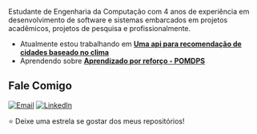 Estudante de Engenharia da Computação com 4 anos de experiência em desenvolvimento de software e sistemas embarcados em projetos acadêmicos, projetos de pesquisa e profissionalmente.

- Atualmente estou trabalhando em **[Uma api para recomendação de cidades baseado no clima](https://github.com/schmoellerIuri/RecomendadorDeCidadesAPI)**
- Aprendendo sobre **[Aprendizado por reforço - POMDPS](https://people.engr.tamu.edu/guni/csce421/files/AI_Russell_Norvig.pdf)**

## Fale Comigo

[![Email](https://img.shields.io/badge/Email-D14836?style=flat&logo=gmail&logoColor=white)](mailto:schmoeller@alunos.utfpr.edu.br)
[![LinkedIn](https://img.shields.io/badge/LinkedIn-0A66C2?style=flat&logo=linkedin&logoColor=white)](https://www.linkedin.com/in/iuri-schmoeller-9a6b48213/)

⭐️ Deixe uma estrela se gostar dos meus repositórios!

